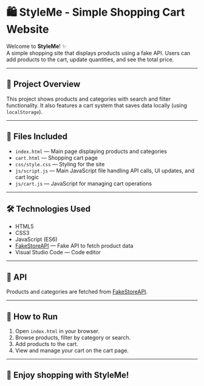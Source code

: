 # 🛍️ StyleMe - Simple Shopping Cart Website

Welcome to **StyleMe**! ✨  
A simple shopping site that displays products using a fake API. Users can add products to the cart, update quantities, and see the total price.

---

## 🧩 Project Overview  
This project shows products and categories with search and filter functionality. It also features a cart system that saves data locally (using `localStorage`).

---

## 📁 Files Included  
- `index.html` — Main page displaying products and categories  
- `cart.html` — Shopping cart page  
- `css/style.css` — Styling for the site  
- `js/script.js` — Main JavaScript file handling API calls, UI updates, and cart logic  
- `js/cart.js` — JavaScript for managing cart operations

---

## 🛠️ Technologies Used  
- HTML5  
- CSS3  
- JavaScript (ES6)  
- [FakeStoreAPI](https://fakestoreapi.com/) — Fake API to fetch product data  
- Visual Studio Code — Code editor

---

## 🔗 API  
Products and categories are fetched from [FakeStoreAPI](https://fakestoreapi.com/).

---

## 🚀 How to Run  
1. Open `index.html` in your browser.  
2. Browse products, filter by category or search.  
3. Add products to the cart.  
4. View and manage your cart on the cart page.

---

## 🎉 Enjoy shopping with StyleMe!  
